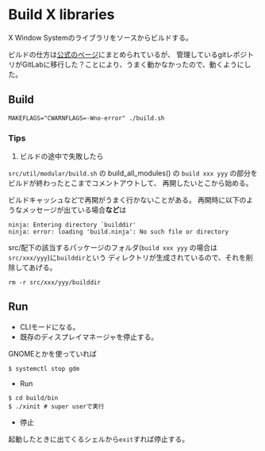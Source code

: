 # Build X libraries

X Window Systemのライブラリをソースからビルドする。

ビルドの仕方は[公式のページ](https://www.x.org/wiki/Building_the_X_Window_System/)にまとめられているが、
管理しているgitレポジトリがGitLabに移行した？ことにより、うまく動かなかったので、動くようにした。

## Build
```
MAKEFLAGS="CWARNFLAGS=-Wno-error" ./build.sh
```

### Tips

1. ビルドの途中で失敗したら

`src/util/modular/build.sh` の build_all_modules() の `build xxx yyy` の部分をビルドが終わったとこまでコメントアウトして、
再開したいとこから始める。

ビルドキャッシュなどで再開がうまく行かないことがある。
再開時に以下のようなメッセージが出ている場合**など**は

```
ninja: Entering directory `builddir'
ninja: error: loading 'build.ninja': No such file or directory
```

src/配下の該当するパッケージのフォルダ(`build xxx yyy` の場合は `src/xxx/yyy`)に`builddir`という
ディレクトリが生成されているので、それを削除してあげる。

```
rm -r src/xxx/yyy/builddir
```

## Run

- CLIモードになる。
- 既存のディスプレイマネージャを停止する。

GNOMEとかを使っていれば
```
$ systemctl stop gdm
```

- Run

```shell
$ cd build/bin
$ ./xinit # super userで実行
```

- 停止

起動したときに出てくるシェルから`exit`すれば停止する。
